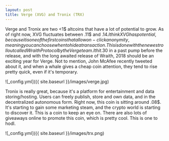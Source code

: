 ```yaml
---
layout: post
title: Verge (XVG) and Tronix (TRX)
---
```





Verge and Tronix are two <1$ altcoins that have a lot of potential to grow. As of right now, XVG fluctuates between .11$ and .14$. 
I think XVG has potential, because it is one of the first coins that allow on-click anonymity, meaning you can choose when to hide a 
transaction. This is done with the newest rollout called Wraith Protocol by the Verge team. It hit .30$ in a past pump before the release,
and with the long awaited release of Wraith, 2018 should be an exciting year for Verge. Not to mention, John McAfee recently tweeted about it, and when a whale gives a cheap coin attention, they tend to rise pretty quick, even if it's temporary. 

![_config.yml]({{ site.baseurl }}/images/verge.jpg)

Tronix is really great, because it's a platform for entertainment and data storing/hosting. Users can freely publish, store and own data, 
and in the decentralized autonomous form. Right now, this coin is sitting around .08$. It's starting to gain some marketing steam, and the
crypto world is starting to discover it. This is a coin to keep an eye on. There are also lots of giveaways online to promote this coin, which is pretty cool. This is one to hodl. 

![_config.yml]({{ site.baseurl }}/images/trx.png)
